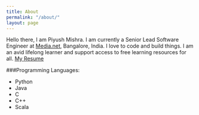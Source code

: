 ```yaml
---
title: About
permalink: "/about/"
layout: page
---
```


Hello there, I am Piyush Mishra. I am currently a Senior Lead Software Engineer at [Media.net](https://www.media.net/), Bangalore, India. I love to code and build things. I am an avid lifelong learner and support access to free learning resources for all. [My Resume](https://github.com/piymis/resume-1/raw/oct-2021/resume.pdf)

###Programming Languages:
* Python
* Java
* C
* C++
* Scala
